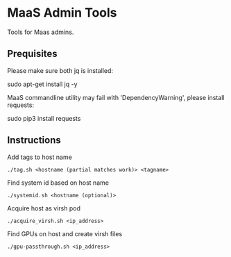 # MaaS Admin Tools
Tools for Maas admins.

## Prequisites

Please make sure both jq is installed:

sudo apt-get install jq -y

MaaS commandline utility may fail with 'DependencyWarning', please install requests:

sudo pip3 install requests

## Instructions

Add tags to host name
```
./tag.sh <hostname (partial matches work)> <tagname> 
```

Find system id based on host name
```
./systemid.sh <hostname (optional)>
```

Acquire host as virsh pod
```
./acquire_virsh.sh <ip_address>
```

Find GPUs on host and create virsh files
```
./gpu-passthrough.sh <ip_address>
```
